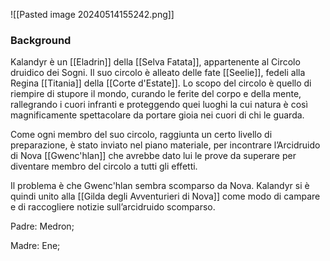 ![[Pasted image 20240514155242.png]]

### Background
Kalandyr è un [[Eladrin]] della [[Selva Fatata]], appartenente al Circolo druidico dei Sogni. Il suo circolo è alleato delle fate [[Seelie]], fedeli alla Regina [[Titania]] della [[Corte d'Estate]]. Lo scopo del circolo è quello di riempire di stupore il mondo, curando le ferite del corpo e della mente, rallegrando i cuori infranti e proteggendo quei luoghi la cui natura è così magnificamente spettacolare da portare gioia nei cuori di chi le guarda. 

Come ogni membro del suo circolo, raggiunta un certo livello di preparazione, è stato inviato nel piano materiale, per incontrare l’Arcidruido di Nova [[Gwenc'hlan]] che avrebbe dato lui le prove da superare per diventare membro del circolo a tutti gli effetti. 

Il problema è che Gwenc'hlan sembra scomparso da Nova. Kalandyr si è quindi unito alla [[Gilda degli Avventurieri di Nova]] come modo di campare e di raccogliere notizie sull’arcidruido scomparso. 

Padre: Medron;

Madre: Ene;
